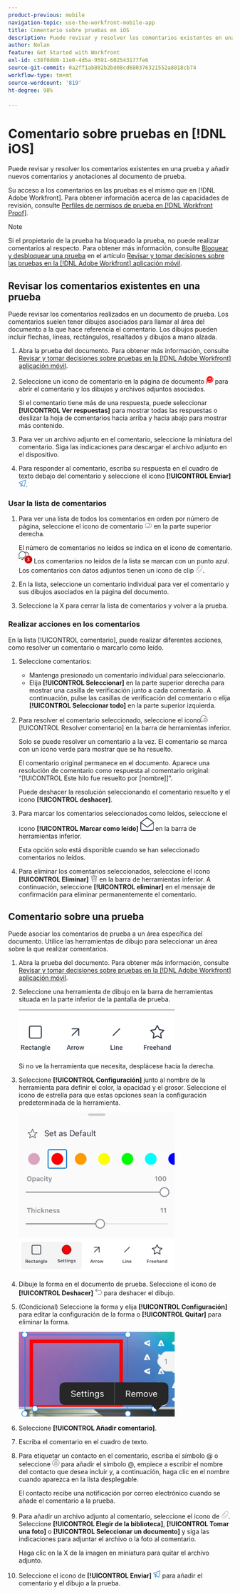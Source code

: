 ```yaml
---
product-previous: mobile
navigation-topic: use-the-workfront-mobile-app
title: Comentario sobre pruebas en iOS
description: Puede revisar y resolver los comentarios existentes en una prueba y añadir nuevos comentarios y anotaciones al documento de prueba.
author: Nolan
feature: Get Started with Workfront
exl-id: c38f0d80-11e0-4d5a-9591-602543177fe6
source-git-commit: 0a2ff1ab802b2bd08cd680376321552a8018cb74
workflow-type: tm+mt
source-wordcount: '819'
ht-degree: 98%

---
```


# Comentario sobre pruebas en [!DNL iOS]

Puede revisar y resolver los comentarios existentes en una prueba y añadir nuevos comentarios y anotaciones al documento de prueba.

Su acceso a los comentarios en las pruebas es el mismo que en [!DNL Adobe Workfront]. Para obtener información acerca de las capacidades de revisión, consulte [Perfiles de permisos de prueba en [!DNL Workfront Proof]](../../../workfront-proof/wp-acct-admin/account-settings/proof-perm-profiles-in-wp.md).

>[!NOTE]
>
>Si el propietario de la prueba ha bloqueado la prueba, no puede realizar comentarios al respecto. Para obtener más información, consulte [Bloquear y desbloquear una prueba](../../../workfront-basics/mobile-apps/using-the-workfront-mobile-app/work-with-proofs-in-mobile-app.md#lock) en el artículo [Revisar y tomar decisiones sobre las pruebas en la [!DNL Adobe Workfront] aplicación móvil](../../../workfront-basics/mobile-apps/using-the-workfront-mobile-app/work-with-proofs-in-mobile-app.md).

## Revisar los comentarios existentes en una prueba

Puede revisar los comentarios realizados en un documento de prueba. Los comentarios suelen tener dibujos asociados para llamar al área del documento a la que hace referencia el comentario. Los dibujos pueden incluir flechas, líneas, rectángulos, resaltados y dibujos a mano alzada.

1. Abra la prueba del documento. Para obtener más información, consulte [Revisar y tomar decisiones sobre pruebas en la  [!DNL Adobe Workfront] aplicación móvil](../../../workfront-basics/mobile-apps/using-the-workfront-mobile-app/work-with-proofs-in-mobile-app.md).
1. Seleccione un icono de comentario en la página de documento ![Icono de comentario en el documento](assets/mobile-comment-icon-on-proofdoc-30x34.png) para abrir el comentario y los dibujos y archivos adjuntos asociados.

   Si el comentario tiene más de una respuesta, puede seleccionar **[!UICONTROL Ver respuestas]** para mostrar todas las respuestas o deslizar la hoja de comentarios hacia arriba y hacia abajo para mostrar más contenido.

1. Para ver un archivo adjunto en el comentario, seleccione la miniatura del comentario. Siga las indicaciones para descargar el archivo adjunto en el dispositivo.
1. Para responder al comentario, escriba su respuesta en el cuadro de texto debajo del comentario y seleccione el icono **[!UICONTROL Enviar]** ![Enviar icono](assets/mobile-send-icon-25x26.png).

### Usar la lista de comentarios

1. Para ver una lista de todos los comentarios en orden por número de página, seleccione el icono de comentario ![Icono de comentario](assets/mobile-comment-icon-30x25.png) en la parte superior derecha.

   El número de comentarios no leídos se indica en el icono de comentario. ![Número de comentarios no leídos](assets/mobile-unread-comments-icon-30x27.png) Los comentarios no leídos de la lista se marcan con un punto azul. Los comentarios con datos adjuntos tienen un icono de clip ![[!UICONTROL Archivo adjunto]](assets/mobile-paper-clip-icon.png).

1. En la lista, seleccione un comentario individual para ver el comentario y sus dibujos asociados en la página del documento.
1. Seleccione la X para cerrar la lista de comentarios y volver a la prueba.

### Realizar acciones en los comentarios

En la lista [!UICONTROL comentario], puede realizar diferentes acciones, como resolver un comentario o marcarlo como leído.

1. Seleccione comentarios:

   * Mantenga presionado un comentario individual para seleccionarlo.
   * Elija **[!UICONTROL Seleccionar]** en la parte superior derecha para mostrar una casilla de verificación junto a cada comentario. A continuación, pulse las casillas de verificación del comentario o elija **[!UICONTROL Seleccionar todo]** en la parte superior izquierda.

1. Para resolver el comentario seleccionado, seleccione el icono![&#128279;](assets/mobile-resolvecomment-icon-30x30.png) [!UICONTROL Resolver comentario] en la barra de herramientas inferior.

   Solo se puede resolver un comentario a la vez. El comentario se marca con un icono verde para mostrar que se ha resuelto.

   El comentario original permanece en el documento. Aparece una resolución de comentario como respuesta al comentario original: “[!UICONTROL Este hilo fue resuelto por [nombre]]”.

   Puede deshacer la resolución seleccionando el comentario resuelto y el icono **[!UICONTROL deshacer]**.

1. Para marcar los comentarios seleccionados como leídos, seleccione el icono **[!UICONTROL Marcar como leído]** ![Marcar como leído](assets/mobile-markread-icon-30x31.png) en la barra de herramientas inferior.

   Esta opción solo está disponible cuando se han seleccionado comentarios no leídos.

1. Para eliminar los comentarios seleccionados, seleccione el icono **[!UICONTROL Eliminar]** ![Eliminar icono](assets/delete-30x28.png) en la barra de herramientas inferior. A continuación, seleccione **[!UICONTROL eliminar]** en el mensaje de confirmación para eliminar permanentemente el comentario.

## Comentario sobre una prueba

Puede asociar los comentarios de prueba a un área específica del documento. Utilice las herramientas de dibujo para seleccionar un área sobre la que realizar comentarios.

1. Abra la prueba del documento. Para obtener más información, consulte [Revisar y tomar decisiones sobre pruebas en la [!DNL Adobe Workfront] aplicación móvil](../../../workfront-basics/mobile-apps/using-the-workfront-mobile-app/work-with-proofs-in-mobile-app.md).
1. Seleccione una herramienta de dibujo en la barra de herramientas situada en la parte inferior de la pantalla de prueba.

   ![Barra de herramientas de comentarios de prueba](assets/android-proof-comment-toolbar-350x102.png)

   Si no ve la herramienta que necesita, desplácese hacia la derecha.

1. Seleccione **[!UICONTROL Configuración]** junto al nombre de la herramienta para definir el color, la opacidad y el grosor. Seleccione el icono de estrella para que estas opciones sean la configuración predeterminada de la herramienta.

   ![Configuración de la herramienta de dibujo](assets/ios-drawingtoolsettings-350x359.png)

1. Dibuje la forma en el documento de prueba. Seleccione el icono de **[!UICONTROL Deshacer]** ![Deshacer](assets/android-undo-icon-30x31.png) para deshacer el dibujo.
1. (Condicional) Seleccione la forma y elija **[!UICONTROL Configuración]** para editar la configuración de la forma o **[!UICONTROL Quitar]** para eliminar la forma.

   ![Menú de dibujo](assets/ios-drawing-settingsremove-350x190.png)

1. Seleccione **[!UICONTROL Añadir comentario]**.
1. Escriba el comentario en el cuadro de texto.
1. Para etiquetar un contacto en el comentario, escriba el símbolo @ o seleccione ![[!UICONTROL Etiquetar contacto]](assets/mobile-tag-user-icon.png) para añadir el símbolo @, empiece a escribir el nombre del contacto que desea incluir y, a continuación, haga clic en el nombre cuando aparezca en la lista desplegable.

   El contacto recibe una notificación por correo electrónico cuando se añade el comentario a la prueba.

1. Para añadir un archivo adjunto al comentario, seleccione el icono de ![[!UICONTROL Archivo adjunto]](assets/mobile-paper-clip-icon.png). Seleccione **[!UICONTROL Elegir de la biblioteca]**, **[!UICONTROL Tomar una foto]** o **[!UICONTROL Seleccionar un documento]** y siga las indicaciones para adjuntar el archivo o la foto al comentario.

   Haga clic en la X de la imagen en miniatura para quitar el archivo adjunto.

1. Seleccione el icono de **[!UICONTROL Enviar]** ![icono de Enviar](assets/mobile-send-icon-25x26.png) para añadir el comentario y el dibujo a la prueba.
